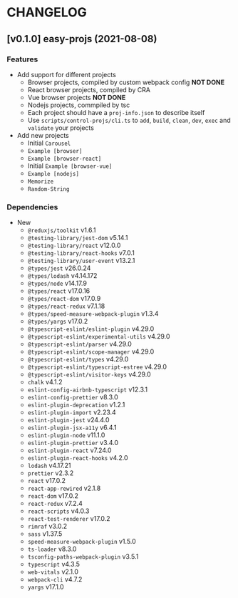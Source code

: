 # CHANGELOG

## [v0.1.0] easy-projs (2021-08-08)
### Features

- Add support for different projects
    - Browser projects, compiled by custom webpack config **NOT DONE**
    - React browser projects, compiled by CRA
    - Vue browser projects **NOT DONE**
    - Nodejs projects, commpiled by tsc
    - Each project should have a `proj-info.json` to describe itself
    - Use `scripts/control-projs/cli.ts` to `add`, `build`, `clean`, `dev`, `exec` and `validate` your projects
- Add new projects
    - Initial `Carousel`
    - `Example [browser]`
    - `Example [browser-react]`
    - Initial `Example [browser-vue]`
    - `Example [nodejs]`
    - `Memorize`
    - `Random-String`

### Dependencies

- New
    - `@reduxjs/toolkit`                        v1.6.1
    - `@testing-library/jest-dom`               v5.14.1
    - `@testing-library/react`                  v12.0.0
    - `@testing-library/react-hooks`            v7.0.1
    - `@testing-library/user-event`             v13.2.1
    - `@types/jest`                             v26.0.24
    - `@types/lodash`                           v4.14.172
    - `@types/node`                             v14.17.9
    - `@types/react`                            v17.0.16
    - `@types/react-dom`                        v17.0.9
    - `@types/react-redux`                      v7.1.18
    - `@types/speed-measure-webpack-plugin`     v1.3.4
    - `@types/yargs`                            v17.0.2
    - `@typescript-eslint/eslint-plugin`        v4.29.0
    - `@typescript-eslint/experimental-utils`   v4.29.0
    - `@typescript-eslint/parser`               v4.29.0
    - `@typescript-eslint/scope-manager`        v4.29.0
    - `@typescript-eslint/types`                v4.29.0
    - `@typescript-eslint/typescript-estree`    v4.29.0
    - `@typescript-eslint/visitor-keys`         v4.29.0
    - `chalk`                                   v4.1.2
    - `eslint-config-airbnb-typescript`         v12.3.1
    - `eslint-config-prettier`                  v8.3.0
    - `eslint-plugin-deprecation`               v1.2.1
    - `eslint-plugin-import`                    v2.23.4
    - `eslint-plugin-jest`                      v24.4.0
    - `eslint-plugin-jsx-a11y`                  v6.4.1
    - `eslint-plugin-node`                      v11.1.0
    - `eslint-plugin-prettier`                  v3.4.0
    - `eslint-plugin-react`                     v7.24.0
    - `eslint-plugin-react-hooks`               v4.2.0
    - `lodash`                                  v4.17.21
    - `prettier`                                v2.3.2
    - `react`                                   v17.0.2
    - `react-app-rewired`                       v2.1.8
    - `react-dom`                               v17.0.2
    - `react-redux`                             v7.2.4
    - `react-scripts`                           v4.0.3
    - `react-test-renderer`                     v17.0.2
    - `rimraf`                                  v3.0.2
    - `sass`                                    v1.37.5
    - `speed-measure-webpack-plugin`            v1.5.0
    - `ts-loader`                               v8.3.0
    - `tsconfig-paths-webpack-plugin`           v3.5.1
    - `typescript`                              v4.3.5
    - `web-vitals`                              v2.1.0
    - `webpack-cli`                             v4.7.2
    - `yargs`                                   v17.1.0
